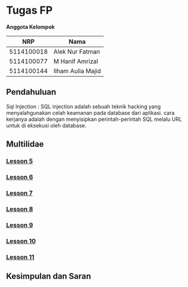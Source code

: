 # Tugas FP
**Anggota Kelompok**

| NRP         | Nama                        |
|-------------|-----------------------------|
| 5114100018  | Alek Nur Fatman             |
| 5114100077  | M Hanif Amrizal             |
| 5114100144  | Ilham Aulia Majid           |

## Pendahuluan
Sql Injection : SQL injection adalah sebuah teknik hacking yang menyalahgunakan celah keamanan pada database dari aplikasi. cara kerjanya adalah dengan menyisipkan perintah-perintah SQL melalu URL untuk di eksekusi oleh database.


## Multilidae

### [Lesson 5](Multilidae%20lesson5.md)
### [Lesson 6](Multilidae%20lesson6.md)
### [Lesson 7](Multilidae%20lesson7.md)
### [Lesson 8](Multilidae%20lesson8.md)
### [Lesson 9](Multilidae%20lesson9.md)
### [Lesson 10](Multilidae%20lesson10.md)
### [Lesson 11](Multilidae%20lesson11.md)

## Kesimpulan dan Saran

